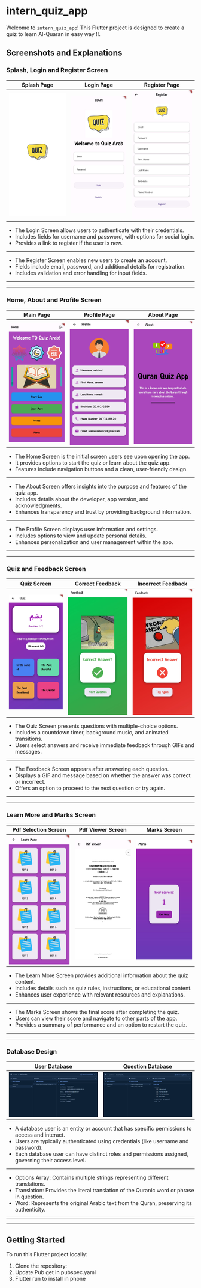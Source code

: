 # intern_quiz_app

Welcome to `intern_quiz_app`! This Flutter project is designed to create a quiz to learn Al-Quaran in easy way !!.

## Screenshots and Explanations

### Splash, Login and Register Screen

| Splash Page                                     | Login Page                                    | Register Page                                       |
|-------------------------------------------------|-----------------------------------------------|-----------------------------------------------------|
| ![Splash Screen](screenshots/splash_screen.jpg) | ![Login Screen](screenshots/login_screen.jpg) | ![Register Screen](screenshots/register_screen.jpg) |

- The Login Screen allows users to authenticate with their credentials.
- Includes fields for username and password, with options for social login.
- Provides a link to register if the user is new.
------------------------------------------------------------------------------------------
- The Register Screen enables new users to create an account.
- Fields include email, password, and additional details for registration.
- Includes validation and error handling for input fields.

------------------------------------------------------------------------------------------
------------------------------------------------------------------------------------------

### Home, About and Profile Screen

| Main Page                                        | Profile Page                                      | About Page                                   |
|--------------------------------------------------|---------------------------------------------------|----------------------------------------------|
| ![Home Screen](screenshots/home_screen.jpg)      | ![Profile Screen](screenshots/profile_screen.jpg) | ![About Screen](screenshots/about_screen.jpg) |


- The Home Screen is the initial screen users see upon opening the app.
- It provides options to start the quiz or learn about the quiz app.
- Features include navigation buttons and a clean, user-friendly design.
------------------------------------------------------------------------------------------
- The About Screen offers insights into the purpose and features of the quiz app.
- Includes details about the developer, app version, and acknowledgments.
- Enhances transparency and trust by providing background information.
------------------------------------------------------------------------------------------
- The Profile Screen displays user information and settings.
- Includes options to view and update personal details.
- Enhances personalization and user management within the app.

------------------------------------------------------------------------------------------
------------------------------------------------------------------------------------------

### Quiz and Feedback Screen


| Quiz Screen                                 | Correct Feedback                                             | Incorrect Feedback                                               |
|---------------------------------------------|--------------------------------------------------------------|------------------------------------------------------------------|
| ![Quiz Screen](screenshots/quiz_screen.jpg) | ![Correct Feedback](screenshots/correct_feedback_screen.jpg) | ![Incorrect Feedback](screenshots/incorrect_feedback_screen.jpg) |

- The Quiz Screen presents questions with multiple-choice options.
- Includes a countdown timer, background music, and animated transitions.
- Users select answers and receive immediate feedback through GIFs and messages.
------------------------------------------------------------------------------------------
- The Feedback Screen appears after answering each question.
- Displays a GIF and message based on whether the answer was correct or incorrect.
- Offers an option to proceed to the next question or try again.

------------------------------------------------------------------------------------------
------------------------------------------------------------------------------------------

### Learn More and Marks Screen


| Pdf Selection Screen                                            | Pdf Viewer Screen                                       | Marks Screen                                   |
|-----------------------------------------------------------------|---------------------------------------------------------|------------------------------------------------|
| ![Pdf Selection Screen](screenshots/pdf_selection_screen.jpg)   | ![Pdf Viewer Screen](screenshots/pdf_viewer_screen.jpg) | ![Marks Screen](screenshots/marks_screen.jpg)  |

- The Learn More Screen provides additional information about the quiz content.
- Includes details such as quiz rules, instructions, or educational content.
- Enhances user experience with relevant resources and explanations.
------------------------------------------------------------------------------------------
- The Marks Screen shows the final score after completing the quiz.
- Users can view their score and navigate to other parts of the app.
- Provides a summary of performance and an option to restart the quiz.

------------------------------------------------------------------------------------------
------------------------------------------------------------------------------------------

### Database Design


| User Database                         | Question Database                         |
|---------------------------------------|-------------------------------------------|
| ![Db1](screenshots/database_user.png) | ![Db2](screenshots/database_question.png) |

- A database user is an entity or account that has specific permissions to access and interact.
- Users are typically authenticated using credentials (like username and password).
- Each database user can have distinct roles and permissions assigned, governing their access level.
------------------------------------------------------------------------------------------
- Options Array: Contains multiple strings representing different translations.
- Translation: Provides the literal translation of the Quranic word or phrase in question.
- Word: Represents the original Arabic text from the Quran, preserving its authenticity.

------------------------------------------------------------------------------------------
------------------------------------------------------------------------------------------

## Getting Started

To run this Flutter project locally:

1. Clone the repository:
2. Update Pub get in pubspec.yaml
3. Flutter run to install in phone


